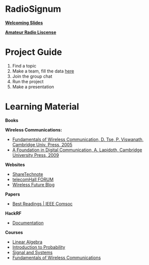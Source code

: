 # RadioSignum
[**Welcoming Slides**](https://docs.google.com/presentation/d/15j-UUbzhoQmIVjSJGpzE6Ifp2r2YiqhNnRsktcgfCGQ/edit?usp=drive_link)

[**Amateur Radio Liscense**](https://iar-ikrap.postel.go.id/)
# Project Guide
1. Find a topic
2. Make a team, fill the data [here](https://docs.google.com/spreadsheets/d/1NVhpOrhG6aVMCJEGgakKXI2lQBb5dzSlfh5LbInXTc4/edit?usp=drive_link)
3. Join the group chat
4. Run the project
5. Make a presentation
















# Learning Material
**Books**

**Wireless Communications:**
* [Fundamentals of Wireless Communication, D. Tse, P. Viswanath, Cambridge Univ. Press, 2005](https://web.stanford.edu/~dntse/papers/book121004.pdf)
* [A Foundation in Digital Communication, A. Lapidoth, Cambridge University Press, 2009](https://www.afidc.ethz.ch/A_Foundation_in_Digital_Communication/Home.html)


**Websites**

* [ShareTechnote](https://www.sharetechnote.com/)
* [telecomHall FORUM](https://www.telecomhall.net/)
* [Wireless Future Blog](https://ma-mimo.ellintech.se/)

**Papers**

* [Best Readings | IEEE Comsoc](https://www.comsoc.org/publications/best-readings)


**HackRF**
* [Documentation](https://hackrf.readthedocs.io/en/latest/index.html#)


**Courses**
* [Linear Algebra](https://youtube.com/playlist?list=PL221E2BBF13BECF6C&si=RwY217479Uj_GfcD)
* [Introduction to Probability](https://youtube.com/playlist?list=PLUl4u3cNGP60hI9ATjSFgLZpbNJ7myAg6&si=42WCdgKw-bj4gXko)
* [Signal and Systems](https://www.iaincollings.com/signals-and-systems)
* [Fundamentals of Wireless Communications](https://youtube.com/playlist?list=PLbbCsk7MUIGfynU-ONMbe-yZXWTgTX1YP&si=Y0Gol1opr2wnR_A7)
